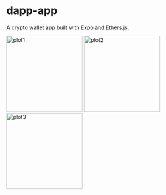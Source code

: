# dapp-app
A crypto wallet app built with Expo and Ethers.js.


<img width="200" alt="plot1" src="https://github.com/Chrissy1209/dapp-app/assets/79960363/df75d9c2-1040-431a-9288-851251b3ce96">
<img width="200" alt="plot2" src="https://github.com/Chrissy1209/dapp-app/assets/79960363/64361f27-53a0-4756-ac16-3c712f91ee2f">
<br />
<img width="200" alt="plot3" src="https://github.com/Chrissy1209/dapp-app/assets/79960363/fc1f5e9a-650e-4195-9e5f-f3ce827237b2">
